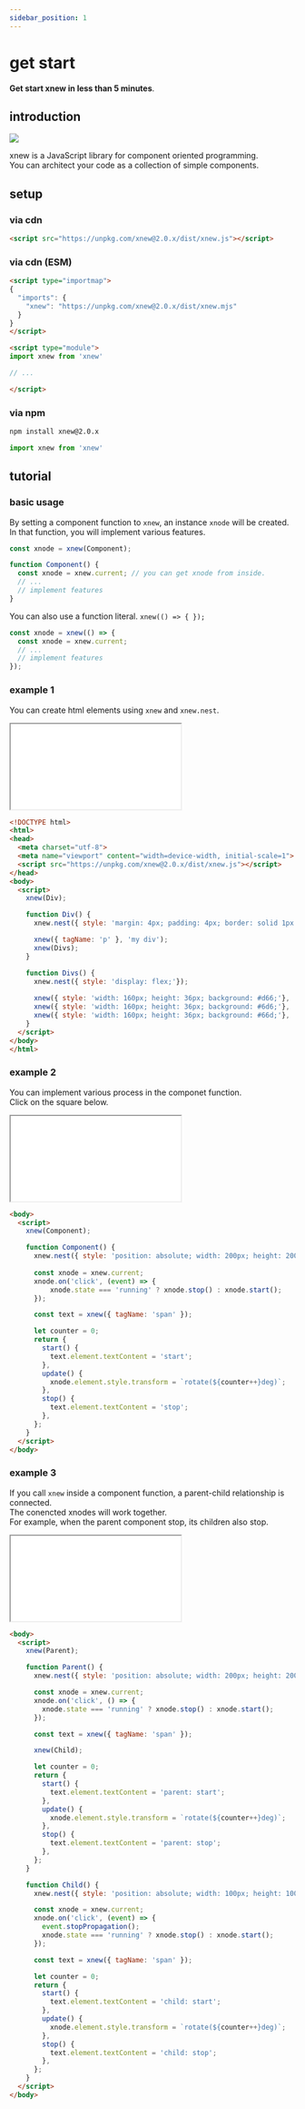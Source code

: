 ```yaml
---
sidebar_position: 1
---
```


# get start

**Get start xnew in less than 5 minutes**.


## introduction
![](/img/introduction.svg)  

xnew is a JavaScript library for component oriented programming.  
You can architect your code as a collection of simple components.  

## setup
### via cdn
```html
<script src="https://unpkg.com/xnew@2.0.x/dist/xnew.js"></script>
```

### via cdn (ESM)
```html
<script type="importmap">
{
  "imports": {
    "xnew": "https://unpkg.com/xnew@2.0.x/dist/xnew.mjs"
  }
}
</script>

<script type="module">
import xnew from 'xnew'

// ...

</script>
```

### via npm
```bash
npm install xnew@2.0.x
```
```js
import xnew from 'xnew'
```
## tutorial
### basic usage
By setting a component function to `xnew`, an instance `xnode` will be created.  
In that function, you will implement various features.

```js
const xnode = xnew(Component);    

function Component() {
  const xnode = xnew.current; // you can get xnode from inside.
  // ...
  // implement features
}
```

You can also use a function literal.  `xnew(() => { });`
```js
const xnode = xnew(() => {
  const xnode = xnew.current;
  // ...
  // implement features
});
```

### example 1
You can create html elements using `xnew` and `xnew.nest`.  

<iframe style={{width:'100%',height:'120px',border:'solid 1px #AAA',borderRadius:'6px'}} src="/xnew/examples/getstart1.html" ></iframe>

```html
<!DOCTYPE html>
<html>
<head>
  <meta charset="utf-8">
  <meta name="viewport" content="width=device-width, initial-scale=1">
  <script src="https://unpkg.com/xnew@2.0.x/dist/xnew.js"></script>
</head>
<body>
  <script>
    xnew(Div);

    function Div() {
      xnew.nest({ style: 'margin: 4px; padding: 4px; border: solid 1px #222;'});

      xnew({ tagName: 'p' }, 'my div');
      xnew(Divs);
    }

    function Divs() {
      xnew.nest({ style: 'display: flex;'});
   
      xnew({ style: 'width: 160px; height: 36px; background: #d66;'}, '1');
      xnew({ style: 'width: 160px; height: 36px; background: #6d6;'}, '2');
      xnew({ style: 'width: 160px; height: 36px; background: #66d;'}, '3');
    }
  </script>
</body>
</html>
```

### example 2
You can implement various process in the componet function.   
Click on the square below.

<iframe style={{width:'100%',height:'300px',border:'solid 1px #AAA',borderRadius:'6px'}} src="/xnew/examples/box.html" ></iframe>

```html
<body>
  <script>
    xnew(Component);

    function Component() {
      xnew.nest({ style: 'position: absolute; width: 200px; height: 200px; inset: 0; margin: auto; background: #08F;'});
      
      const xnode = xnew.current;
      xnode.on('click', (event) => {
          xnode.state === 'running' ? xnode.stop() : xnode.start();
      });

      const text = xnew({ tagName: 'span' });

      let counter = 0;
      return {
        start() {
          text.element.textContent = 'start';
        },
        update() {
          xnode.element.style.transform = `rotate(${counter++}deg)`;
        },
        stop() {
          text.element.textContent = 'stop';
        },
      };
    }
  </script>
</body>
```
### example 3
If you call `xnew` inside a component function, a parent-child relationship is connected.  
The conencted xnodes will work together.  
For example, when the parent component stop, its children also stop.   

<iframe style={{width:'100%',height:'300px',border:'solid 1px #AAA',borderRadius:'6px'}} src="/xnew/examples/boxinbox.html" ></iframe>

```html
<body>
  <script>
    xnew(Parent);

    function Parent() {
      xnew.nest({ style: 'position: absolute; width: 200px; height: 200px; inset: 0; margin: auto; background: #08F;'});

      const xnode = xnew.current;
      xnode.on('click', () => {
        xnode.state === 'running' ? xnode.stop() : xnode.start();
      });

      const text = xnew({ tagName: 'span' });

      xnew(Child);

      let counter = 0;
      return {
        start() {
          text.element.textContent = 'parent: start';
        },
        update() {
          xnode.element.style.transform = `rotate(${counter++}deg)`;
        },
        stop() {
          text.element.textContent = 'parent: stop';
        },
      };
    }

    function Child() {
      xnew.nest({ style: 'position: absolute; width: 100px; height: 100px; inset: 0; margin: auto; background: #F80;' });

      const xnode = xnew.current;
      xnode.on('click', (event) => {
        event.stopPropagation();
        xnode.state === 'running' ? xnode.stop() : xnode.start();
      });

      const text = xnew({ tagName: 'span' });

      let counter = 0;
      return {
        start() {
          text.element.textContent = 'child: start';
        },
        update() {
          xnode.element.style.transform = `rotate(${counter++}deg)`;
        },
        stop() {
          text.element.textContent = 'child: stop';
        },
      };
    }
  </script>
</body>
```